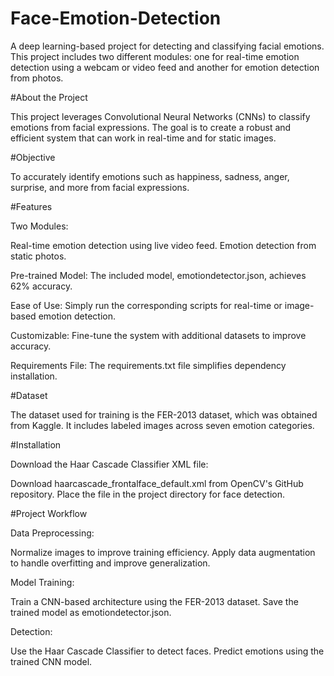 # Face-Emotion-Detection

A deep learning-based project for detecting and classifying facial emotions. This project includes two different modules: one for real-time emotion detection using a webcam or video feed and another for emotion detection from photos.


#About the Project

This project leverages Convolutional Neural Networks (CNNs) to classify emotions from facial expressions. The goal is to create a robust and efficient system that can work in real-time and for static images.


#Objective

To accurately identify emotions such as happiness, sadness, anger, surprise, and more from facial expressions.


#Features

Two Modules:

Real-time emotion detection using live video feed.
Emotion detection from static photos.

Pre-trained Model: The included model, emotiondetector.json, achieves 62% accuracy.

Ease of Use: Simply run the corresponding scripts for real-time or image-based emotion detection.

Customizable: Fine-tune the system with additional datasets to improve accuracy.

Requirements File: The requirements.txt file simplifies dependency installation.


#Dataset

The dataset used for training is the FER-2013 dataset, which was obtained from Kaggle. It includes labeled images across seven emotion categories.


#Installation

Download the Haar Cascade Classifier XML file:

Download haarcascade_frontalface_default.xml from OpenCV's GitHub repository.
Place the file in the project directory for face detection.

#Project Workflow

Data Preprocessing:

Normalize images to improve training efficiency.
Apply data augmentation to handle overfitting and improve generalization.

Model Training:

Train a CNN-based architecture using the FER-2013 dataset.
Save the trained model as emotiondetector.json.

Detection:

Use the Haar Cascade Classifier to detect faces.
Predict emotions using the trained CNN model.
